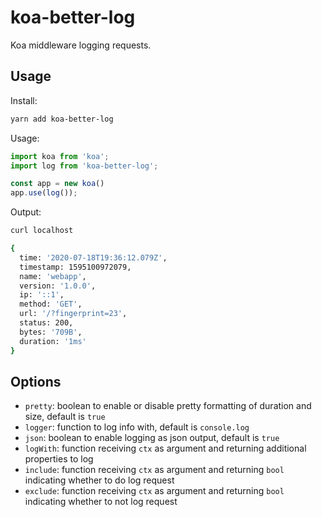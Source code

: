 # koa-better-log

Koa middleware logging requests.

## Usage

Install:
```bash
yarn add koa-better-log
```

Usage:
```javascript
import koa from 'koa';
import log from 'koa-better-log';

const app = new koa()
app.use(log());
```

Output:
```bash
curl localhost

{
  time: '2020-07-18T19:36:12.079Z',
  timestamp: 1595100972079,
  name: 'webapp',
  version: '1.0.0',
  ip: '::1',
  method: 'GET',
  url: '/?fingerprint=23',
  status: 200,
  bytes: '709B',
  duration: '1ms'
}
```

## Options
- `pretty`: boolean to enable or disable pretty formatting of duration and size, default is `true`
- `logger`: function to log info with, default is `console.log`
- `json`: boolean to enable logging as json output, default is `true`
- `logWith`: function receiving `ctx` as argument and returning additional properties to log
- `include`: function receiving `ctx` as argument and returning `bool` indicating whether to do log request
- `exclude`: function receiving `ctx` as argument and returning `bool` indicating whether to not log request
